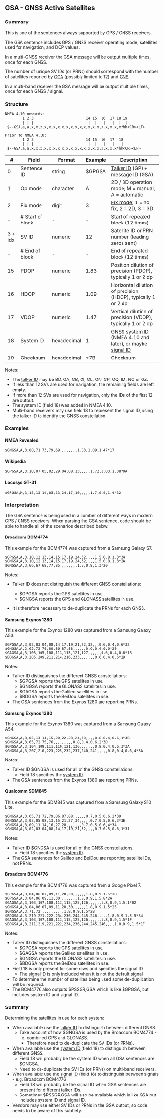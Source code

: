 ## GSA - GNSS Active Satellites

### Summary

This is one of the sentences always supported by GPS / GNSS receivers.

The GSA sentence includes GPS / GNSS receiver operating mode, satellites used for navigation, and DOP values.

In a multi-GNSS receiver the GSA message will be output multiple times, once for each GNSS.

The number of unique SV IDs (or PRNs) should correspond with the number of satellites reported by [GGA](gga.md) (possibly limited to 12) and [GNS](gns.md).

In a multi-band receiver the GSA message will be output multiple times, once for each GNSS / signal.



### Structure

```
NMEA 4.10 onwards:
        1 2 3                        14 15  16  17 18 19
        | | |                         |  |   |   |  |  |
 $--GSA,a,a,x,x,x,x,x,x,x,x,x,x,x,x,x,x,x.x,x.x,x.x,x*hh<CR><LF>

Prior to NMEA 4.10:
        1 2 3                        14 15  16  17  18
        | | |                         |  |   |   |   |
 $--GSA,a,a,x,x,x,x,x,x,x,x,x,x,x,x,x,x,x.x,x.x,x.x*hh<CR><LF>
```

| #       | Field            | Format      | Example | Description                                                  |
| ------- | ---------------- | ----------- | ------- | ------------------------------------------------------------ |
| 0       | Sentence ID      | string      | $GPGSA  | [Talker ID](../lookups/talker-id.md) (GP) + message ID (GSA) |
| 1       | Op mode          | character   | A       | 2D / 3D operation mode; M = manual, A = automatic            |
| 2       | Fix mode         | digit       | 3       | [Fix mode](../lookups/fix-mode.md); 1 = no fix, 2 = 2D, 3 = 3D |
| -       | # Start of block | -           | -       | Start of repeated block (12 times)                           |
| 3 + idx | SV ID            | numeric     | 12      | Satellite ID or PRN number (leading zeros sent)              |
| -       | # End of block   | -           | -       | End of repeated block (12 times)                             |
| 15      | PDOP             | numeric     | 1.83    | Position dilution of precision (PDOP), typically 1 or 2 dp   |
| 16      | HDOP             | numeric     | 1.09    | Horizontal dilution of precision (HDOP), typically 1 or 2 dp |
| 17      | VDOP             | numeric     | 1.47    | Vertical dilution of precision (VDOP), typically 1 or 2 dp   |
| 18      | System ID        | hexadecimal | 1       | GNSS [system ID](../lookups/system-id.md) (NMEA 4.10 and later), or maybe [signal ID](../lookups/signal-id.md) |
| 19      | Checksum         | hexadecimal | \*7B    | Checksum                                                     |

Notes:

- The [talker ID](../lookups/talker-id.md) may be BD, GA, GB, GI, GL, GN, GP, GQ, IM, NC or QZ.
- If less than 12 SVs are used for navigation, the remaining fields are left empty.
- If more than 12 SVs are used for navigation, only the IDs of the first 12 are output.
- The system ID (field 18) was added in NMEA 4.10.
- Multi-band receivers may use field 18 to represent the signal ID, using the talker ID to identify the GNSS constellation.



### Examples

#### NMEA Revealed

```
$GNGSA,A,3,80,71,73,79,69,,,,,,,,1.83,1.09,1.47*17
```

#### Wikipedia

```
$GPGSA,A,3,10,07,05,02,29,04,08,13,,,,,1.72,1.03,1.38*0A
```

#### Locosys GT-31

```
$GPGSA,M,3,15,13,14,05,23,24,17,10,,,,,1.7,0.9,1.4*32
```



### Interpretation

The GSA sentence is being used in a number of different ways in modern GPS / GNSS receivers. When parsing the GSA sentence, code should be able to handle all of the scenarios described below.



#### Broadcom BCM4774

This example for the BCM4774 was captured from a Samsung Galaxy S7.

```
$GPGSA,A,3,10,12,13,14,15,17,19,24,32,,,,1.5,0.8,1.3*34
$GNGSA,A,3,10,12,13,14,15,17,19,24,32,,,,1.5,0.8,1.3*2A
$GNGSA,A,3,66,67,68,77,85,,,,,,,,1.5,0.8,1.3*20
```

Notes:

- Talker ID does not distinguish the different GNSS constellations:
  - $GPGSA reports the GPS satellites in use.
  - $GNGSA reports the GPS and GLONASS satellites in use.

- It is therefore necessary to de-duplicate the PRNs for each GNSS.



#### Samsung Exynos 1280

This example for the Exynos 1280 was captured from a Samsung Galaxy A53.

```
$GPGSA,A,3,02,03,04,08,14,17,19,21,22,32,,,0.6,0.4,0.6*32
$GNGSA,A,3,65,72,79,80,86,87,88,,,,,,0.6,0.4,0.6*29
$GAGSA,A,3,103,105,108,113,115,121,127,,,,,,0.6,0.4,0.6*18
$BDGSA,A,3,205,209,211,214,216,233,,,,,,,0.6,0.4,0.6*29
```

Notes:

- Talker ID distinguishes the different GNSS constellations:
  - $GPGSA reports the GPS satellites in use.
  - $GNGSA reports the GLONASS satellites in use.
  - $GAGSA reports the Galileo satellites in use.
  - $BDGSA reports the BeiDou satellites in use.
- The GSA sentences from the Exynos 1280 are reporting PRNs.



#### Samsung Exynos 1380

This example for the Exynos 1380 was captured from a Samsung Galaxy A54.

```
$GNGSA,A,3,05,13,14,15,20,22,23,24,30,,,,0.8,0.4,0.6,1*3B
$GNGSA,A,3,65,72,75,76,,,,,,,,,0.8,0.4,0.6,2*3D
$GNGSA,A,3,104,109,111,119,121,136,,,,,,,0.8,0.4,0.6,3*3A
$GNGSA,A,3,207,210,223,225,232,237,240,241,,,,,0.8,0.4,0.6,4*3A
```

Notes:

- Talker ID $GNGSA is used for all of the GNSS constellations.
  - Field 18 specifies the [system ID](../lookups/system-id.md).
- The GSA sentences from the Exynos 1380 are reporting PRNs.



#### Qualcomm SDM845

This example for the SDM845 was captured from a Samsung Galaxy S10 Lite.

```
$GNGSA,A,3,65,71,72,79,86,87,88,,,,,,0.7,0.5,0.6,2*39
$GNGSA,A,3,03,05,08,13,15,21,27,34,,,,,0.7,0.5,0.6,3*3E
$GNGSA,A,3,09,11,14,16,27,28,,,,,,,0.7,0.5,0.6,4*34
$GNGSA,A,3,02,03,04,08,14,17,19,21,32,,,,0.7,0.5,0.6,1*31
```

Notes:

- Talker ID $GNGSA is used for all of the GNSS constellations.
  - Field 18 specifies the [system ID](../lookups/system-id.md).
- The GSA sentences for Galileo and BeiDou are reporting satellite IDs, not PRNs.




#### Broadcom BCM4776 

This example for the BCM4776  was captured from a Google Pixel 7.

```
$GPGSA,A,3,04,06,07,09,11,20,30,,,,,,1.8,0.9,1.5*3B
$GPGSA,A,3,04,06,09,11,30,,,,,,,,1.8,0.9,1.5,8*2A
$GAGSA,A,3,103,107,108,113,115,125,126,,,,,,1.8,0.9,1.5,1*02
$GNGSA,A,3,04,06,07,09,11,20,30,,,,,,1.8,0.9,1.5*25
$GNGSA,A,3,71,72,,,,,,,,,,,1.8,0.9,1.5*2B
$BDGSA,A,3,219,221,222,234,236,244,245,246,,,,,1.8,0.9,1.5,5*34
$GAGSA,A,3,103,107,108,113,115,125,126,,,,,,1.8,0.9,1.5*1F
$BDGSA,A,3,211,219,221,222,234,236,244,245,246,,,,1.8,0.9,1.5*1F
```

Notes:

- Talker ID distinguishes the different GNSS constellations:
  - $GPGSA reports the GPS satellites in use.
  - $GAGSA reports the Galileo satellites in use.
  - $GNGSA reports the GLONASS satellites in use.
  - $BDGSA reports the BeiDou satellites in use.
- Field 18 is only present for some rows and specifies the signal ID.
  - The [signal ID](../lookups/signal-id.md) is only included when it is not the default signal.
- To determine the number of satellites being used some de-duplication will be required.
- The BCM4776 also outputs $PSSGR,GSA which is like $GPGSA, but includes system ID and signal ID.



### Summary

Determining the satellites in use for each system:

- When available use the [talker ID](../lookups/talker-id.md) to distinguish between different GNSS.
  - Take account of how $GNGSA is used by the Broadcom BCM4774 - i.e. combined GPS and GLONASS.
    - Therefore need to de-duplicate the SV IDs (or PRNs).
- When available use the [system ID](../lookups/system-id.md) (field 18) to distinguish between different GNSS.
  - Field 18 will probably be the system ID when all GSA sentences are $GNGSA.
  - Need to de-duplicate the SV IDs (or PRNs) on multi-band receivers.
- When available use the [signal ID](../lookups/signal-id.md) (field 18) to distinguish between signals - e.g. Broadcom BCM4776
  - Field 18 will probably be the signal ID when GSA sentences are present for different talker IDs.
  - Sometimes $PSSGR,GSA will also be available which is like GSA but includes system ID and signal ID.
- Vendors may use either SV IDs or PRNs in the GSA output, so code needs to be aware of this subtlety.
